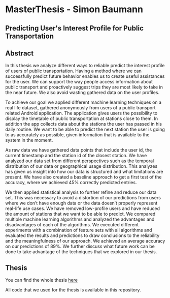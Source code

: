 # MasterThesis - Simon Baumann
## Predicting User's Interest Profile for Public Transportation

## Abstract

In this thesis we analyze different ways to reliable predict the interest profile of users of public transportation. Having a method where we can successfully predict future behavior enables us to create useful assistances for the user. We can support the way people access information about public transport and proactively suggest trips they are most likely to take in the near future. We also avoid wasting gathered data on the user profiles.

To achieve our goal we applied different machine learning techniques on a real life dataset, gathered anonymously from users of a public transport related Android application. The application gives users the possibility to display the timetable of public transportation at stations close to them. In addition the app collects data about the stations the user has passed in his daily routine. We want to be able to predict the next station the user is going to as accurately as possible, given information that is available to the system in the moment.

As raw data we have gathered data points that include the user id, the current timestamp and the station id of the closest station. We have analyzed our data set from different perspectives such as the temporal distribution of our data or geographical usage distribution. This analyzes has given us insight into how our data is structured and what limitations are present. We have also created a baseline approach to get a first test of the accuracy, where we achieved 45% correctly predicted entries.

We then applied statistical analysis to further refine and reduce our data set. This was necessary to avoid a distortion of our predictions from users where we don’t have enough data or the data doesn’t properly represent real-life use cases. We have removed low-profile users and have reduced the amount of stations that we want to be able to predict. We compared multiple machine learning algorithms and analyzed the advantages and disadvantages of each of the algorithms. We executed different experiments with a combination of feature sets with all algorithms and evaluated the results and predictions to draw conclusions to the reliability and the meaningfulness of our approach. We achieved an average accuracy on our predictions of 89%. We further discuss what future work can be done to take advantage of the techniques that we explored in our thesis.

## Thesis
You can find the whole thesis [here](https://github.com/Chnoch/MasterThesis/blob/master/Thesis/Master%20Thesis%20-%20Simon%20Baumann.pdf)

All code that we used for the thesis is available in this repository.
